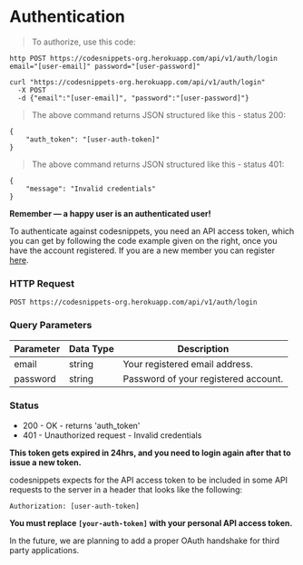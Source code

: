 # Authentication

> To authorize, use this code:

```http
http POST https://codesnippets-org.herokuapp.com/api/v1/auth/login email="[user-email]" password="[user-password]"
```

```shell
curl "https://codesnippets-org.herokuapp.com/api/v1/auth/login" 
  -X POST
  -d {"email":"[user-email]", "password":"[user-password]"}
```

> The above command returns JSON structured like this - status 200:

```
{
    "auth_token": "[user-auth-token]"
}
```

> The above command returns JSON structured like this - status 401:

```
{
    "message": "Invalid credentials"
}
```


<aside class="success" style="font-weight: bold;">
Remember — a happy user is an authenticated user!
</aside>

To authenticate against codesnippets, you need an API access token, which you can get by following the code example given on the right, once you have the account registered. If you are a new member you can register [here](https://codesnippets-org.herokuapp.com/users/sign_up).

### HTTP Request

`POST https://codesnippets-org.herokuapp.com/api/v1/auth/login`

### Query Parameters

Parameter | Data Type | Description
--------- | ----------| ------------
email | string | Your registered email address.
password | string | Password of your registered account.


### Status
* 200 - OK - returns 'auth_token'
* 401 - Unauthorized request - Invalid credentials

<aside class="notice" style="font-weight: bold;">
	This token gets expired in 24hrs, and you need to login again after that to issue a new token.
</aside>

codesnippets expects for the API access token to be included in some API requests to the server in a header that looks like the following:

`Authorization: [user-auth-token]`

<aside class="notice" style="font-weight: bold;">
You must replace <code>[your-auth-token]</code> with your personal API access token.
</aside>

In the future, we are planning to add a proper OAuth handshake for third party applications.
